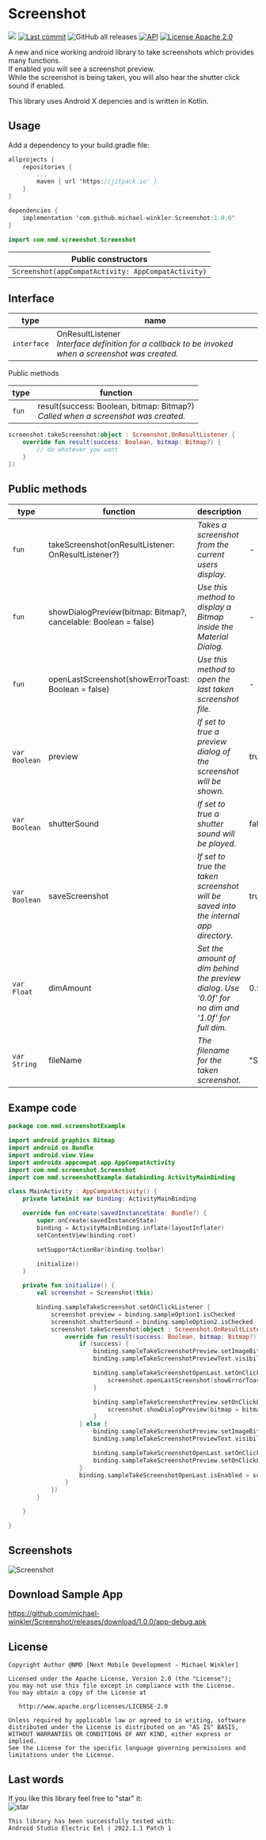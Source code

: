 # Screenshot

[![](https://jitpack.io/v/michael-winkler/Screenshot.svg)](https://jitpack.io/#michael-winkler/Screenshot)
[![Last commit](https://img.shields.io/github/last-commit/michael-winkler/Screenshot?style=flat)](https://github.com/michael-winkler/Screenshot/commits)
![GitHub all releases](https://img.shields.io/github/downloads/michael-winkler/Screenshot/total)
[![API](https://img.shields.io/badge/API-26%2B-orange.svg?style=flat)](https://android-arsenal.com/api?level=26)
[![License Apache 2.0](https://img.shields.io/badge/License-Apache%202.0-blue.svg?style=true)](http://www.apache.org/licenses/LICENSE-2.0)

A new and nice working android library to take screenshots which provides many functions.    
If enabled you will see a screenshot preview.    
While the screenshot is being taken, you will also hear the shutter click sound if enabled.

This library uses Android X depencies and is written in Kotlin.


## Usage
Add a dependency to your build.gradle file:
```kotlin
allprojects {
    repositories {
        ...
        maven { url 'https://jitpack.io' }
    }
}

dependencies {
    implementation 'com.github.michael-winkler:Screenshot:1.0.0'
}
```

```kotlin
import com.nmd.screenshot.Screenshot
```

| Public constructors |
| --- |
| `Screenshot(appCompatActivity: AppCompatActivity)` |


## Interface

| type | name |
| --- | --- |
| `interface` | OnResultListener<br>*Interface definition for a callback to be invoked when a screenshot was created.* |

Public methods

| type | function |
| --- | --- |
| `fun` | result(success: Boolean, bitmap: Bitmap?)<br>*Called when a screenshot was created.* |

```kotlin
screenshot.takeScreenshot(object : Screenshot.OnResultListener {
    override fun result(success: Boolean, bitmap: Bitmap?) {
        // do whatever you want
    }
})
```

## Public methods

| type          | function | description | default value |
|---------------| --- |----------------|------------------|
| `fun`         | takeScreenshot(onResultListener: OnResultListener?) | *Takes a screenshot from the current users display.* | - |
| `fun`         | showDialogPreview(bitmap: Bitmap?, cancelable: Boolean = false) | *Use this method to display a Bitmap inside the Material Dialog.* | - |
| `fun`         | openLastScreenshot(showErrorToast: Boolean = false) | *Use this method to open the last taken screenshot file.* | - |
| `var Boolean` | preview | *If set to true a preview dialog of the screenshot will be shown.* | true |
| `var Boolean` | shutterSound | *If set to true a shutter sound will be played.* | false |
| `var Boolean` | saveScreenshot | *If set to true the taken screenshot will be saved into the internal app directory.* | true |
| `var Float`   | dimAmount | *Set the amount of dim behind the preview dialog. Use '0.0f' for no dim and '1.0f' for full dim.* | 0.5f |
| `var String`  | fileName | *The filename for the taken screenshot.* | "Screenshot.png" |

## Exampe code

```kotlin
package com.nmd.screenshotExample

import android.graphics.Bitmap
import android.os.Bundle
import android.view.View
import androidx.appcompat.app.AppCompatActivity
import com.nmd.screenshot.Screenshot
import com.nmd.screenshotExample.databinding.ActivityMainBinding

class MainActivity : AppCompatActivity() {
    private lateinit var binding: ActivityMainBinding

    override fun onCreate(savedInstanceState: Bundle?) {
        super.onCreate(savedInstanceState)
        binding = ActivityMainBinding.inflate(layoutInflater)
        setContentView(binding.root)

        setSupportActionBar(binding.toolbar)

        initialize()
    }

    private fun initialize() {
        val screenshot = Screenshot(this)

        binding.sampleTakeScreenshot.setOnClickListener {
            screenshot.preview = binding.sampleOption1.isChecked
            screenshot.shutterSound = binding.sampleOption2.isChecked
            screenshot.takeScreenshot(object : Screenshot.OnResultListener {
                override fun result(success: Boolean, bitmap: Bitmap?) {
                    if (success) {
                        binding.sampleTakeScreenshotPreview.setImageBitmap(bitmap)
                        binding.sampleTakeScreenshotPreviewText.visibility = View.GONE

                        binding.sampleTakeScreenshotOpenLast.setOnClickListener {
                            screenshot.openLastScreenshot(showErrorToast = true)
                        }

                        binding.sampleTakeScreenshotPreview.setOnClickListener {
                            screenshot.showDialogPreview(bitmap = bitmap, cancelable = true)
                        }
                    } else {
                        binding.sampleTakeScreenshotPreview.setImageBitmap(null)
                        binding.sampleTakeScreenshotPreviewText.visibility = View.VISIBLE

                        binding.sampleTakeScreenshotOpenLast.setOnClickListener(null)
                        binding.sampleTakeScreenshotPreview.setOnClickListener(null)
                    }
                    binding.sampleTakeScreenshotOpenLast.isEnabled = success
                }
            })
        }

    }

}
```

## Screenshots
![Screenshot](https://github.com/michael-winkler/Screenshot/blob/master/Images/Screenshot.png)

## Download Sample App
https://github.com/michael-winkler/Screenshot/releases/download/1.0.0/app-debug.apk

## License
```
Copyright Author @NMD [Next Mobile Development - Michael Winkler]

Licensed under the Apache License, Version 2.0 (the "License");
you may not use this file except in compliance with the License.
You may obtain a copy of the License at

   http://www.apache.org/licenses/LICENSE-2.0

Unless required by applicable law or agreed to in writing, software
distributed under the License is distributed on an "AS IS" BASIS,
WITHOUT WARRANTIES OR CONDITIONS OF ANY KIND, either express or implied.
See the License for the specific language governing permissions and
limitations under the License.
```
## Last words
If you like this library feel free to "star" it:<br>
![star](https://github.com/michael-winkler/Screenshot/blob/master/Images/star.png)

```
This library has been successfully tested with:
Android Studio Electric Eel | 2022.1.1 Patch 1
```
